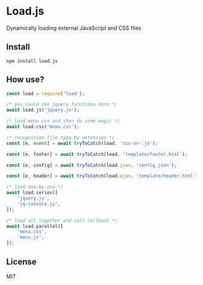# Load.js

Dynamically loading external JavaScript and CSS files 

## Install

```
npm install load.js
```

## How use?
```js
const load = require('load');

/* you could use jquery functions here */
await load.js('jquery.js');

/* load menu css and then do some magic */
await load.css('menu.css');

/* recognition file type by extension */
const [e, event] = await tryToCatch(load, 'css-or-.js');

const [e, footer] = await tryToCatch(load, 'template/footer.html');

const [e, config] = await tryToCatch(load.json, 'config.json');

const [e, header] = await tryToCatch(load.ajax, 'template/header.html');

/* load one-by-one */
await load.series([
    'jquery.js',
    'jq-console.js',
]);

/* load all together and call callback */
await load.parallel([
    'menu.css',
    'menu.js',
]);
```

## License

MIT

